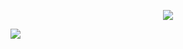 <p align="center">
  <a href="#">
    <img src="https://github-readme-stats.vercel.app/api?username=0xf6&show_icons=true&count_private=true&theme=omni">
  </a>
</p>

![](https://hit.yhype.me/github/profile?user_id=13326808)
